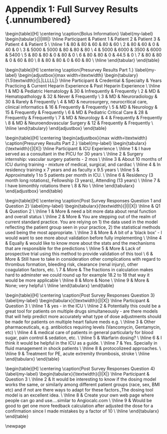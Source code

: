 # Appendix 1: Full Survey Results {.unnumbered}

<!-- 
This could be a list of papers by the author for example 
-->
\begin{table}[H]
\centering
\caption{Bolus Information}
\label{my-label}
\begin{tabular}{|l|lllll|}
\hline
Participant & Patient 1 & Patient 2 & Patient 3 & Patient 4 & Patient 5 \\ \hline
1 & 80 & 80 & 60 & 80 & 60 \\
2 & 80 & 60 & 0 & 40 & 0 \\
3 & 5000 & 5000 & 80 & 80 & 80 \\
4 & 5000 & 6000 & 3500 & 6000 & 5400 \\
5 & 80 & 80 & 0 & 80 & 0 \\
6 & 80 & 80 & 0 & 44.5 & 0 \\
7 & 80 & 80 & 0 & 60 & 80 \\
8 & 80 & 80 & 0 & 60 & 80 \\ \hline
\end{tabular}
\end{table}

\begin{table}[H]
\centering
\caption{Presurvey Results Part 1.}
\label{my-label}
\begin{adjustbox}{max width=\textwidth}
\begin{tabulary}{1.5\textwidth}{|L|LLLLL|}
\hline
Participant & Credential & Specialty & Years Practicing & Current Heparin Experience & Past Heparin Experience \\ \hline
1 & MD & Pediatric Hematology & 30 & Infrequently & Frequently \\
2 & MD & Hematopathology & 32 & Never & Frequently \\
3 & MD & Neuroradiology & 30 & Rarely & Frequently \\
4 & MD & neurosurgery, neurocritical care, clinical informatics & 16 & Frequently & Frequently \\
5 & MD & Neurology & 15 & Frequently & Frequently \\
6 & MD & Pediatric Critical Care & 28 & Frequently & Frequently \\
7 & MD & Neurology & 4 & Frequently & Frequently \\
8 & MD & Neuroendovascular Surgery & 12 & Frequently & Frequently \\ \hline
\end{tabulary}
\end{adjustbox}
\end{table}

\begin{table}[H]
\centering
\begin{adjustbox}{max width=\textwidth}
\caption{Presurvey Results Part 2.}
\label{my-label}
\begin{tabularx}{\textwidth}{|l|X|}
\hline
Participant & ICU Experience \\ \hline
1 & I have served as a consultant in the PICU for 30 years \\ \hline
2 & Surgery internship: vascular surgery patients - 2 mos \\ \hline
3 & About 10 months of ICU during training - mixture of medical, surgical, and cardiac \\ \hline
4 & In residency training x 7 years and as faculty x 9.5 years \\ \hline
5 & Approximately 1 to 5 patients per month in ICU. \\ \hline
6 & Residency (3 month long rotations), Fellowship (3 years), Attending (13 years) \\ \hline
7 & I have bimonthly rotations there \\
8 & No \\ \hline
\end{tabularx}
\end{adjustbox}
\end{table}

\begin{table}[H]
\centering
\caption{Post Survey Responses Question 1 and Question 2}
\label{my-label}
\begin{tabularx}{\textwidth}{|l|l|X|}
\hline
 & Q1 & Question 2 \\ \hline
1 & More & need a bit more data about renal function and overall status \\ \hline
2 & More & You are stepping out of the realm of current standard practice. You are relying on 1) the data used in the model reflecting the patient group seen in your practice, 2) the statistical methods used being the most appropriate. \\ \hline
3 & More & A bit of a 'black box' - I would want to see more about validation before fully implementing \\ \hline
4 & Equally & would like to know more about the stats and the mechanisms that are responsible for the predictions \\ \hline
5 & More & Lack of prospective trial using this method to provide validation of this tool \\
6 & More & Still have to take in consideration other complications with regard to thrombus formation, bleeding risk, clearance (renal injury), other coagulation factors, etc. \\
7 & More & The fractions in calculation makes hard to adminster we could round up for example 18.2 to 18 that way it would be more applicable \\ \hline
8 & More & None \\ \hline
9 & More & None; very helpful \\ \hline
\end{tabularx}
\end{table}

\begin{table}[H]
\centering
\caption{Post Survey Responses Question 3}
\label{my-label}
\begin{tabularx}{\textwidth}{|l|X|}
\hline
Participant & Question 3 \\ \hline
1 & yes - in the ICU \\ \hline
2 & Potentially this could be a great tool for patients on multiple drugs simultaneously - are there models that will help predict more accurately what type of dose adjustments should be made for patients on multiple heart failure meds e.g. \\ \hline
3 & Other pharmaceuticals, e.g. antibiotics requiring levels (Vancomycin, Gentamycin, etc) \\ \hline
4 & medical care of patients in general particularly for blood sugar, pain control \& sedation, etc. \\ \hline
5 & Warfarin dosing? \\ \hline
6 & I think it would be helpful in the ICU as a guide. \\ \hline
7 & Yes. Specially in fluid management in shock patients \\ \hline
8 & protocolizeed approaches. \\ \hline
9 & Treatment for PE, acute extremity thrombosis, stroke \\ \hline
\end{tabularx}
\end{table}

\begin{table}[H]
\centering
\caption{Post Survey Responses Question 4}
\label{my-label}
\begin{tabularx}{\textwidth}{|l|X|}
\hline
Participant & Question 3 \\ \hline
2 & It would be interesting to know if the dosing model works the same, or similarly among different patient groups (race, sex, BMI etc) and if not are there ways to adapt for these factors.,The dosing tool model is an excellent idea. \\ \hline
8 & Create your own web page where people can go and use....similar to Angiocalc.com \\ \hline
9 & Would be good to get one more feedback calculation after adjusted the dose for a confirmation since I made mistakes by a factor of 10 \\ \hline
\end{tabularx}
\end{table}


<!-- 
Table: Here's the caption. It, too, may span
multiple lines.

Here is a footnote reference,[^1] and another.[^longnote]

[^1]: Here is the footnote.

[^longnote]: Here's one with multiple blocks.

* fruits
    + apples
        - macintosh
        - red delicious
    + pears
    + peaches
* vegetables
    + broccoli
    + chard

    test  
    verabitum text  
    we will see if this works  
- api definition 
- link to test software
- link to source code git repos
- screenshots and links to alternative design for testing aPTT over time
- links to data sources/notebook of documentation
- extended results from survey.  
.. tables with stats like ave, std deviation etc for each patient 1-10
..- 
<!-- 
1. First ordered list item
2. Another item  
Unordered sub-list. 
1. Actual numbers don't matter, just that it's a number 
--1. Ordered sub-list  
--1. Ordered sub-list
--1. Ordered sub-list  
4. And another item.

1. first item in the list
1. second item in the list
 - subitem
  - subitem 
1. third item in the list

- an entry
- another entry  
 - some sub entry without leading bullet
- - some sub entry with leading bullet
 - another entry for another entry
 - - blablabla
 - - blublublu
 - - - dfdf
- - - - also some way  --> 
\newpage

